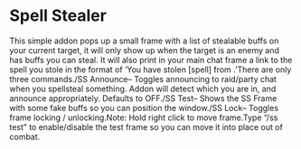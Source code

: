 # Spell Stealer

This simple addon pops up a small frame with a list of stealable buffs on your current target, it will only show up when the target is an enemy and has buffs you can steal. It will also print in your main chat frame a link to the spell you stole in the format of ‘You have stolen [spell] from .’There are only three commands./SS Announce– Toggles announcing to raid/party chat when you spellsteal something. Addon will detect which you are in, and announce appropriately. Defaults to OFF./SS Test– Shows the SS Frame with some fake buffs so you can position the window./SS Lock– Toggles frame locking / unlocking.Note: Hold right click to move frame.Type “/ss test” to enable/disable the test frame so you can move it into place out of combat.
